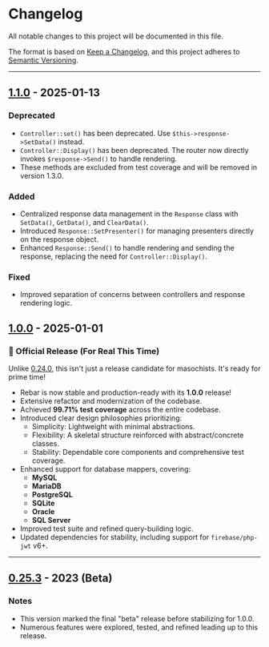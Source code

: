 # Changelog

All notable changes to this project will be documented in this file.

The format is based on [Keep a Changelog](https://keepachangelog.com/en/1.0.0/),
and this project adheres to [Semantic Versioning](https://semver.org/spec/v2.0.0.html).

---

## [1.1.0] - 2025-01-13
### Deprecated
- `Controller::set()` has been deprecated. Use `$this->response->SetData()` instead.
- `Controller::Display()` has been deprecated. The router now directly invokes `$response->Send()` to handle rendering.
- These methods are excluded from test coverage and will be removed in version 1.3.0.

### Added
- Centralized response data management in the `Response` class with `SetData()`, `GetData()`, and `ClearData()`.
- Introduced `Response::SetPresenter()` for managing presenters directly on the response object.
- Enhanced `Response::Send()` to handle rendering and sending the response, replacing the need for `Controller::Display()`.

### Fixed
- Improved separation of concerns between controllers and response rendering logic.

## [1.0.0] - 2025-01-01
### 🎉 Official Release (For Real This Time)
Unlike [0.24.0], this isn't just a release candidate for masochists. It's ready for prime time!
- Rebar is now stable and production-ready with its **1.0.0** release!
- Extensive refactor and modernization of the codebase.
- Achieved **99.71% test coverage** across the entire codebase.
- Introduced clear design philosophies prioritizing:
  - Simplicity: Lightweight with minimal abstractions.
  - Flexibility: A skeletal structure reinforced with abstract/concrete classes.
  - Stability: Dependable core components and comprehensive test coverage.
- Enhanced support for database mappers, covering:
  - **MySQL**
  - **MariaDB**
  - **PostgreSQL**
  - **SQLite**
  - **Oracle**
  - **SQL Server**
- Improved test suite and refined query-building logic.
- Updated dependencies for stability, including support for `firebase/php-jwt` v6+.

---

## [0.25.3] - 2023 (Beta)
### Notes
- This version marked the final "beta" release before stabilizing for 1.0.0.
- Numerous features were explored, tested, and refined leading up to this release.

[1.1.0]: https://github.com/fluxoft/rebar/releases/tag/1.1.0
[1.0.0]: https://github.com/fluxoft/rebar/releases/tag/1.0.0
[0.25.3]: https://github.com/fluxoft/rebar/releases/tag/0.25.3
[0.24.0]:https://github.com/fluxoft/rebar/releases/tag/0.24.0
